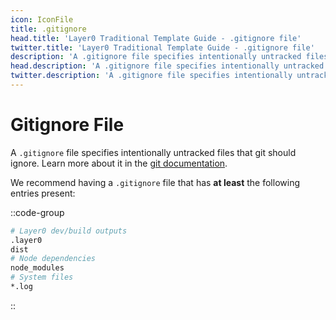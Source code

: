 ```yaml
---
icon: IconFile
title: .gitignore
head.title: 'Layer0 Traditional Template Guide - .gitignore file'
twitter.title: 'Layer0 Traditional Template Guide - .gitignore file'
description: 'A .gitignore file specifies intentionally untracked files that git should ignore. Learn more about it in the git documentation.'
head.description: 'A .gitignore file specifies intentionally untracked files that git should ignore. Learn more about it in the git documentation.'
twitter.description: 'A .gitignore file specifies intentionally untracked files that git should ignore. Learn more about it in the git documentation.'
---
```


# Gitignore File

A `.gitignore` file specifies intentionally untracked files that git should ignore. Learn more about it in the [git documentation](https://git-scm.com/docs/gitignore).

We recommend having a `.gitignore` file that has **at least** the following entries present:

::code-group

```bash [.gitignore]
# Layer0 dev/build outputs
.layer0
dist
# Node dependencies
node_modules
# System files
*.log
```

::
